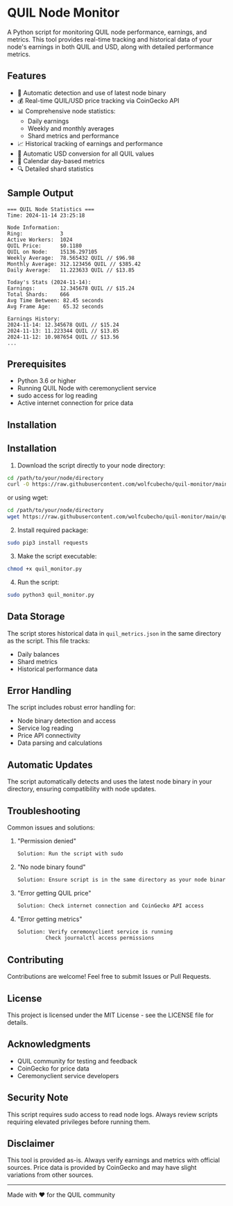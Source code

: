 # QUIL Node Monitor

A Python script for monitoring QUIL node performance, earnings, and metrics. This tool provides real-time tracking and historical data of your node's earnings in both QUIL and USD, along with detailed performance metrics.

## Features

- 🔄 Automatic detection and use of latest node binary
- 💰 Real-time QUIL/USD price tracking via CoinGecko API
- 📊 Comprehensive node statistics:
  - Daily earnings
  - Weekly and monthly averages
  - Shard metrics and performance
- 📈 Historical tracking of earnings and performance
- 💱 Automatic USD conversion for all QUIL values
- 📅 Calendar day-based metrics
- 🔍 Detailed shard statistics

## Sample Output
```
=== QUIL Node Statistics ===
Time: 2024-11-14 23:25:18

Node Information:
Ring:            3
Active Workers:  1024
QUIL Price:      $0.1180
QUIL on Node:    15136.297105
Weekly Average:  78.565432 QUIL // $96.98
Monthly Average: 312.123456 QUIL // $385.42
Daily Average:   11.223633 QUIL // $13.85

Today's Stats (2024-11-14):
Earnings:        12.345678 QUIL // $15.24
Total Shards:    666
Avg Time Between: 82.45 seconds
Avg Frame Age:    65.32 seconds

Earnings History:
2024-11-14: 12.345678 QUIL // $15.24
2024-11-13: 11.223344 QUIL // $13.85
2024-11-12: 10.987654 QUIL // $13.56
...
```

## Prerequisites

- Python 3.6 or higher
- Running QUIL Node with ceremonyclient service
- sudo access for log reading
- Active internet connection for price data

## Installation

## Installation

1. Download the script directly to your node directory:
```bash
cd /path/to/your/node/directory
curl -O https://raw.githubusercontent.com/wolfcubecho/quil-monitor/main/quil_monitor.py
```
or using wget:
```bash
cd /path/to/your/node/directory
wget https://raw.githubusercontent.com/wolfcubecho/quil-monitor/main/quil_monitor.py
```

2. Install required package:
```bash
sudo pip3 install requests
```

3. Make the script executable:
```bash
chmod +x quil_monitor.py
```

4. Run the script:
```bash
sudo python3 quil_monitor.py
```

## Data Storage

The script stores historical data in `quil_metrics.json` in the same directory as the script. This file tracks:
- Daily balances
- Shard metrics
- Historical performance data

## Error Handling

The script includes robust error handling for:
- Node binary detection and access
- Service log reading
- Price API connectivity
- Data parsing and calculations

## Automatic Updates

The script automatically detects and uses the latest node binary in your directory, ensuring compatibility with node updates.

## Troubleshooting

Common issues and solutions:

1. "Permission denied"
   ```bash
   Solution: Run the script with sudo
   ```

2. "No node binary found"
   ```bash
   Solution: Ensure script is in the same directory as your node binary
   ```

3. "Error getting QUIL price"
   ```bash
   Solution: Check internet connection and CoinGecko API access
   ```

4. "Error getting metrics"
   ```bash
   Solution: Verify ceremonyclient service is running
            Check journalctl access permissions
   ```

## Contributing

Contributions are welcome! Feel free to submit Issues or Pull Requests.

## License

This project is licensed under the MIT License - see the LICENSE file for details.

## Acknowledgments

- QUIL community for testing and feedback
- CoinGecko for price data
- Ceremonyclient service developers

## Security Note

This script requires sudo access to read node logs. Always review scripts requiring elevated privileges before running them.

## Disclaimer

This tool is provided as-is. Always verify earnings and metrics with official sources. Price data is provided by CoinGecko and may have slight variations from other sources.

---
Made with ❤️ for the QUIL community
